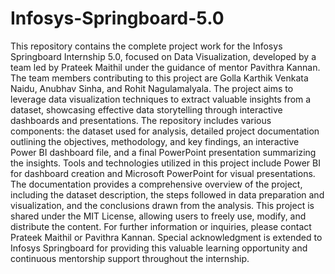 # Infosys-Springboard-5.0
This repository contains the complete project work for the Infosys Springboard Internship 5.0, focused on Data Visualization, developed by a team led by Prateek Maithil under the guidance of mentor Pavithra Kannan. The team members contributing to this project are Golla Karthik Venkata Naidu, Anubhav Sinha, and Rohit Nagulamalyala. The project aims to leverage data visualization techniques to extract valuable insights from a dataset, showcasing effective data storytelling through interactive dashboards and presentations. The repository includes various components: the dataset used for analysis, detailed project documentation outlining the objectives, methodology, and key findings, an interactive Power BI dashboard file, and a final PowerPoint presentation summarizing the insights. Tools and technologies utilized in this project include Power BI for dashboard creation and Microsoft PowerPoint for visual presentations. The documentation provides a comprehensive overview of the project, including the dataset description, the steps followed in data preparation and visualization, and the conclusions drawn from the analysis. This project is shared under the MIT License, allowing users to freely use, modify, and distribute the content. For further information or inquiries, please contact Prateek Maithil or Pavithra Kannan. Special acknowledgment is extended to Infosys Springboard for providing this valuable learning opportunity and continuous mentorship support throughout the internship.

